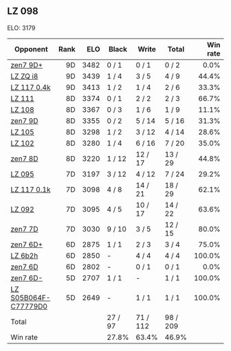## LZ 098 ##

ELO: 3179

Opponent | Rank | ELO | Black | Write | Total | Win rate
---------|-----:|----:|-------|-------|-------|-------:
[zen7 9D+](zen7%209D+.md) | 9D | 3482 | 0 / 1 | 0 / 1 | 0 / 2 | 0.0%
[LZ ZQ i8](LZ%20ZQ%20i8.md) | 9D | 3439 | 1 / 4 | 3 / 5 | 4 / 9 | 44.4%
[LZ 117 0.4k](LZ%20117%200.4k.md) | 9D | 3413 | 1 / 2 | 1 / 4 | 2 / 6 | 33.3%
[LZ 111](LZ%20111.md) | 8D | 3374 | 0 / 1 | 2 / 2 | 2 / 3 | 66.7%
[LZ 108](LZ%20108.md) | 8D | 3367 | 0 / 3 | 1 / 6 | 1 / 9 | 11.1%
[zen7 9D](zen7%209D.md) | 8D | 3355 | 0 / 2 | 5 / 14 | 5 / 16 | 31.3%
[LZ 105](LZ%20105.md) | 8D | 3298 | 1 / 2 | 3 / 12 | 4 / 14 | 28.6%
[LZ 102](LZ%20102.md) | 8D | 3280 | 1 / 4 | 6 / 16 | 7 / 20 | 35.0%
[zen7 8D](zen7%208D.md) | 8D | 3220 | 1 / 12 | 12 / 17 | 13 / 29 | 44.8%
[LZ 095](LZ%20095.md) | 7D | 3197 | 3 / 12 | 4 / 12 | 7 / 24 | 29.2%
[LZ 117 0.1k](LZ%20117%200.1k.md) | 7D | 3098 | 4 / 8 | 14 / 21 | 18 / 29 | 62.1%
[LZ 092](LZ%20092.md) | 7D | 3095 | 4 / 5 | 10 / 17 | 14 / 22 | 63.6%
[zen7 7D](zen7%207D.md) | 7D | 3030 | 9 / 10 | 3 / 5 | 12 / 15 | 80.0%
[zen7 6D+](zen7%206D+.md) | 6D | 2875 | 1 / 1 | 2 / 3 | 3 / 4 | 75.0%
[LZ 6b2h](LZ%206b2h.md) | 6D | 2850 | - | 4 / 4 | 4 / 4 | 100.0%
[zen7 6D](zen7%206D.md) | 6D | 2802 | - | 0 / 1 | 0 / 1 | 0.0%
[zen7 6D-](zen7%206D-.md) | 5D | 2707 | 1 / 1 | - | 1 / 1 | 100.0%
[LZ S05B064F-C77779D0](LZ%20S05B064F-C77779D0.md) | 5D | 2649 | - | 1 / 1 | 1 / 1 | 100.0%
Total | | | 27 / 97 | 71 / 112 | 98 / 209 | 
Win rate| | | 27.8% | 63.4% | 46.9% | 
